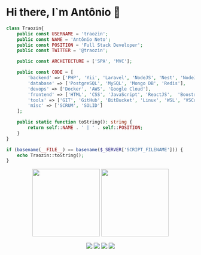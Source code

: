 # Hi there, I`m Antônio 👋

```php
class Traozin{
    public const USERNAME = 'traozin';
    public const NAME = 'Antônio Neto';
    public const POSITION = 'Full Stack Developer';
    public const TWITTER = '@traozin';

    public const ARCHITECTURE = ['SPA', 'MVC'];

    public const CODE = [
        'backend' => ['PHP', 'Yii', 'Laravel', 'NodeJS', 'Nest', 'NodeJS'],
        'database' => ['PostgreSQL', 'MySQL', 'Mongo DB', 'Redis'],
        'devops' => ['Docker', 'AWS', 'Google Cloud'],
        'frontend' => ['HTML', 'CSS', 'JavaScript', 'ReactJS',  'Boostrap'],
        'tools' => ['GIT', 'GitHub', 'BitBucket', 'Linux', 'WSL', 'VSCode'],
        'misc' => ['SCRUM', 'SOLID']
    ];

    public static function toString(): string {
        return self::NAME . ' | ' . self::POSITION;
    }
}

if (basename(__FILE__) == basename($_SERVER['SCRIPT_FILENAME'])) {
    echo Traozin::toString();
}
```

<p align="center">
    <img height="180em" width="auto" src="https://github-readme-stats.vercel.app/api?username=traozin&show_icons=true&theme=dark&count_private=true"/>
    <img height="180em" width="auto" src="https://github-readme-stats.vercel.app/api/top-langs/?username=traozin&layout=compact&langs_count=6&theme=dark"/>
</p>

<p align="center">
    <a href ="mailto:acm.neto1999@gmail.com"><img src="https://img.shields.io/badge/-Gmail-%23333?style=for-the-badge&logo=gmail&logoColor=white" target="_blank"></a>
    <a href="https://www.linkedin.com/in/acmneto/" target="_blank"><img src="https://img.shields.io/badge/-LinkedIn-%230077B5?style=for-the-badge&logo=linkedin&logoColor=white" target="_blank"></a>
    <a href="https://www.instagram.com/traoz.php/" target="_blank"><img src="https://img.shields.io/badge/-Instagram-%23E4405F?style=for-the-badge&logo=instagram&logoColor=white" target="_blank"></a>
    <a href="https://x.com/traozin" target="_blank"><img src="https://img.shields.io/badge/Twitter-gray?style=for-the-badge&logo=x&logoColor=white" target="_blank"></a>
</p>
